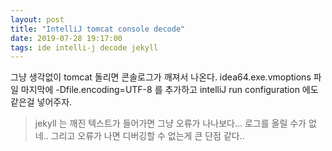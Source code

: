 ```yaml
---
layout: post
title: "IntelliJ tomcat console decode"
date: 2019-07-28 19:17:00
tags: ide intelli-j decode jekyll
---
```

그냥 생각없이 tomcat 돌리면 콘솔로그가 깨져서 나온다.
idea64.exe.vmoptions 파일 마지막에 -Dfile.encoding=UTF-8 를 추가하고
intelliJ run configuration 에도  같은걸 넣어주자.

> jekyll 는 깨진 텍스트가 들어가면 그냥 오류가 나나보다...
> 로그를 올릴 수가 없네..
> 그리고 오류가 나면 디버깅할 수 없는게 큰 단점 같다..
